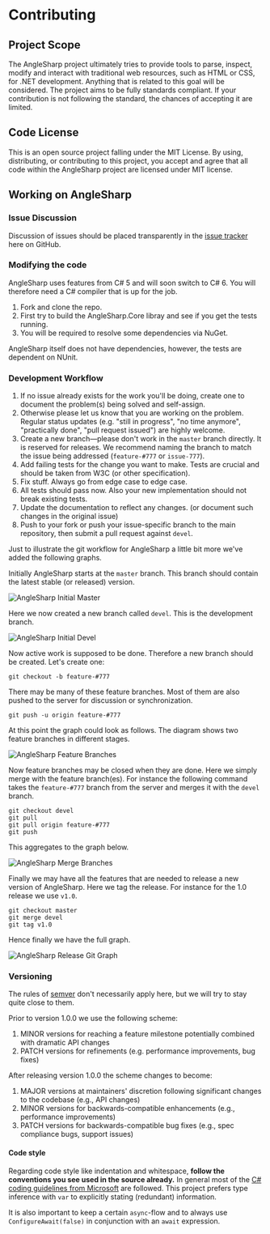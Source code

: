 # Contributing

## Project Scope

The AngleSharp project ultimately tries to provide tools to parse, inspect, modify and interact with traditional web resources, such as HTML or CSS, for .NET development. Anything that is related to this goal will be considered. The project aims to be fully standards compliant. If your contribution is not following the standard, the chances of accepting it are limited.

## Code License

This is an open source project falling under the MIT License. By using, distributing, or contributing to this project, you accept and agree that all code within the AngleSharp project are licensed under MIT license.

## Working on AngleSharp

### Issue Discussion

Discussion of issues should be placed transparently in the [issue tracker](https://github.com/FlorianRappl/AngleSharp/issues/) here on GitHub.

### Modifying the code

AngleSharp uses features from C# 5 and will soon switch to C# 6. You will therefore need a C# compiler that is up for the job.

1. Fork and clone the repo.
2. First try to build the AngleSharp.Core libray and see if you get the tests running.
3. You will be required to resolve some dependencies via NuGet. 

AngleSharp itself does not have dependencies, however, the tests are dependent on NUnit.

### Development Workflow

1. If no issue already exists for the work you'll be doing, create one to document the problem(s) being solved and self-assign.
2. Otherwise please let us know that you are working on the problem. Regular status updates (e.g. "still in progress", "no time anymore", "practically done", "pull request issued") are highly welcome.
2. Create a new branch—please don't work in the `master` branch directly. It is reserved for releases. We recommend naming the branch to match the issue being addressed (`feature-#777` or `issue-777`).
3. Add failing tests for the change you want to make. Tests are crucial and should be taken from W3C (or other specification).
4. Fix stuff. Always go from edge case to edge case.
5. All tests should pass now. Also your new implementation should not break existing tests.
6. Update the documentation to reflect any changes. (or document such changes in the original issue)
7. Push to your fork or push your issue-specific branch to the main repository, then submit a pull request against `devel`.

Just to illustrate the git workflow for AngleSharp a little bit more we've added the following graphs.

Initially AngleSharp starts at the `master` branch. This branch should contain the latest stable (or released) version.

![AngleSharp Initial Master](https://github.com/AngleSharp/AngleSharp/wiki/initial-master.png)

Here we now created a new branch called `devel`. This is the development branch.

![AngleSharp Initial Devel](https://github.com/AngleSharp/AngleSharp/wiki/initial-devel.png)

Now active work is supposed to be done. Therefore a new branch should be created. Let's create one:

    git checkout -b feature-#777

There may be many of these feature branches. Most of them are also pushed to the server for discussion or synchronization.

    git push -u origin feature-#777

At this point the graph could look as follows. The diagram shows two feature branches in different stages.

![AngleSharp Feature Branches](https://github.com/AngleSharp/AngleSharp/wiki/feature-branches.png)

Now feature branches may be closed when they are done. Here we simply merge with the feature branch(es). For instance the following command takes the `feature-#777` branch from the server and merges it with the `devel` branch.

    git checkout devel
    git pull
    git pull origin feature-#777
    git push

This aggregates to the graph below.

![AngleSharp Merge Branches](feature-merges.png)

Finally we may have all the features that are needed to release a new version of AngleSharp. Here we tag the release. For instance for the 1.0 release we use `v1.0`.

    git checkout master
    git merge devel
    git tag v1.0

Hence finally we have the full graph.

![AngleSharp Release Git Graph](https://github.com/AngleSharp/AngleSharp/wiki/release.png)

### Versioning

The rules of [semver](http://semver.org/) don't necessarily apply here, but we will try to stay quite close to them.

Prior to version 1.0.0 we use the following scheme:

1. MINOR versions for reaching a feature milestone potentially combined with dramatic API changes
2. PATCH versions for refinements (e.g. performance improvements, bug fixes)

After releasing version 1.0.0 the scheme changes to become:

1. MAJOR versions at maintainers' discretion following significant changes to the codebase (e.g., API changes)
2. MINOR versions for backwards-compatible enhancements (e.g., performance improvements)
3. PATCH versions for backwards-compatible bug fixes (e.g., spec compliance bugs, support issues)

#### Code style

Regarding code style like indentation and whitespace, **follow the conventions you see used in the source already.** In general most of the [C# coding guidelines from Microsoft](https://msdn.microsoft.com/en-us/library/ff926074.aspx) are followed. This project prefers type inference with `var` to explicitly stating (redundant) information. 

It is also important to keep a certain `async`-flow and to always use `ConfigureAwait(false)` in conjunction with an `await` expression.
